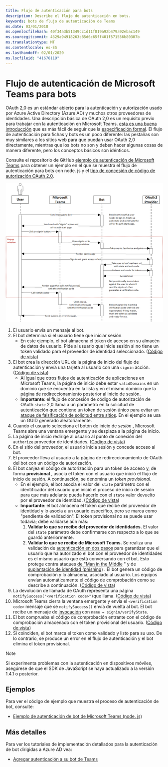 ```yaml
---
title: Flujo de autenticación para bots
description: Describe el flujo de autenticación en bots.
keywords: bots de flujo de autenticación de Teams
ms.date: 03/01/2018
ms.openlocfilehash: 40f34a3b51349cc1d11f819a92b479a92ebac149
ms.sourcegitcommit: 4329a94918263c85d6c65ff401f571556b80307b
ms.translationtype: MT
ms.contentlocale: es-ES
ms.lasthandoff: 02/01/2020
ms.locfileid: "41676119"
---
```

# <a name="microsoft-teams-authentication-flow-for-bots"></a>Flujo de autenticación de Microsoft Teams para bots

OAuth 2,0 es un estándar abierto para la autenticación y autorización usado por Azure Active Directory (Azure AD) y muchos otros proveedores de identidades. Una descripción básica de OAuth 2,0 es un requisito previo para trabajar con la autenticación en Microsoft Teams. [esta es una buena introducción](https://aaronparecki.com/oauth-2-simplified/) que es más fácil de seguir que la [especificación formal](https://oauth.net/2/). El flujo de autenticación para fichas y bots es un poco diferente: las pestañas son muy similares a los sitios web para que puedan usar OAuth 2,0 directamente, mientras que los bots no son y deben hacer algunas cosas de manera diferente, pero los conceptos básicos son idénticos.

Consulte el repositorio de GitHub [ejemplo de autenticación de Microsoft Teams](https://github.com/OfficeDev/microsoft-teams-sample-auth-node) para obtener un ejemplo en el que se muestra el flujo de autenticación para bots con node. js y el [tipo de concesión de código de autorización OAuth 2,0](https://oauth.net/2/grant-types/authorization-code/).

![Diagrama de secuencia de autenticación de bot](../../../assets/images/authentication/bot_auth_sequence_diagram.png)

1. El usuario envía un mensaje al bot.
2. El bot determina si el usuario tiene que iniciar sesión.
    * En este ejemplo, el bot almacena el token de acceso en su almacén de datos de usuario. Pide al usuario que inicie sesión si no tiene un token validado para el proveedor de identidad seleccionado. ([Código de vista](https://github.com/OfficeDev/microsoft-teams-sample-auth-node/blob/469952a26d618dbf884a3be53c7d921cc580b1e2/src/utils/AuthenticationUtils.ts#L58-L76))
3. El bot crea la dirección URL de la página de inicio del flujo de autenticación y envía una tarjeta al usuario con una `signin` acción. ([Código de vista](https://github.com/OfficeDev/microsoft-teams-sample-auth-node/blob/469952a26d618dbf884a3be53c7d921cc580b1e2/src/dialogs/BaseIdentityDialog.ts#L160-L190))
    * Al igual que otros flujos de autenticación de aplicaciones en Microsoft Teams, la página de inicio debe estar `validDomains` en un dominio que se encuentra en la lista y en el mismo dominio que la página de redireccionamiento posterior al inicio de sesión.
    * **Importante**: el flujo de concesión de código de autorización de OAuth `state` 2,0 llama a un parámetro en la solicitud de autenticación que contiene un token de sesión único para evitar un [ataque de falsificación de solicitud entre sitios](https://en.wikipedia.org/wiki/Cross-site_request_forgery). En el ejemplo se usa un GUID generado aleatoriamente.
4. Cuando el usuario selecciona el botón de inicio de *sesión* , Microsoft Teams abre una ventana emergente y se desplaza a la página de inicio.
5. La página de inicio redirige al usuario al punto de conexión del `authorize` proveedor de identidades. ([Código de vista](https://github.com/OfficeDev/microsoft-teams-sample-auth-node/blob/469952a26d618dbf884a3be53c7d921cc580b1e2/public/html/auth-start.html#L51-L56))
6. En el sitio del proveedor, el usuario inicia sesión y concede acceso al bot.
7. El proveedor lleva al usuario a la página de redireccionamiento de OAuth del bot con un código de autorización.
8. El bot canjea el código de autorización para un token de acceso y, de forma **provisional** , asocia el token con el usuario que inició el flujo de inicio de sesión. A continuación, se denomina un *token provisional*.
    * En el ejemplo, el bot asocia el valor del `state` parámetro con el identificador del usuario que inició el proceso de inicio de sesión para que más adelante pueda hacerlo con el `state` valor devuelto por el proveedor de identidad. ([Código de vista](https://github.com/OfficeDev/microsoft-teams-sample-auth-node/blob/469952a26d618dbf884a3be53c7d921cc580b1e2/src/AuthBot.ts#L70-L99))
    * **Importante**: el bot almacena el token que recibe del proveedor de identidad y lo asocia a un usuario específico, pero se marca como "pendiente de validación". El token provisional no se puede usar todavía; debe validarse aún más:
      1. **Validar lo que se recibe del proveedor de identidades.** El valor del `state` parámetro debe confirmarse con respecto a lo que se guardó anteriormente. 
      1. **Validar lo que se recibe de Microsoft Teams.** Se realiza una validación de [autenticación en dos pasos](https://en.wikipedia.org/wiki/Man-in-the-middle_attack) para garantizar que el usuario que ha autorizado el bot con el proveedor de identidades es el mismo usuario que está conversando con el bot. Esto protege contra ataques [de "Man in the Middle](https://en.wikipedia.org/wiki/Man-in-the-middle_attack) " y de [suplantación de identidad (phishing)](https://en.wikipedia.org/wiki/Phishing) . El bot genera un código de comprobación y lo almacena, asociado al usuario. Los equipos envían automáticamente el código de comprobación como se describe a continuación. ([Código de vista](https://github.com/OfficeDev/microsoft-teams-sample-auth-node/blob/469952a26d618dbf884a3be53c7d921cc580b1e2/src/AuthBot.ts#L100-L113))
9. La devolución de llamada de OAuth representa una página `notifySuccess("<verification code>")`que llama. ([Código de vista](https://github.com/OfficeDev/microsoft-teams-sample-auth-node/blob/master/src/views/oauth-callback-success.hbs))
10. Microsoft Teams cierra la ventana emergente y envía el `<verification code>` mensaje que se `notifySuccess()` envía de vuelta al bot. El bot recibe un mensaje de [invocación](/bot-framework/dotnet/bot-builder-dotnet-activities#invoke) con `name = signin/verifyState`.
11. El bot comprueba el código de comprobación entrante con el código de comprobación almacenado con el token provisional del usuario. ([Código de vista](https://github.com/OfficeDev/microsoft-teams-sample-auth-node/blob/469952a26d618dbf884a3be53c7d921cc580b1e2/src/dialogs/BaseIdentityDialog.ts#L127-L140))
12. Si coinciden, el bot marca el token como validado y listo para su uso. De lo contrario, se produce un error en el flujo de autenticación y el bot elimina el token provisional.

> [!NOTE]
> Si experimenta problemas con la autenticación en dispositivos móviles, asegúrese de que el SDK de JavaScript se haya actualizado a la versión 1.4.1 o posterior.

## <a name="samples"></a>Ejemplos

Para ver el código de ejemplo que muestra el proceso de autenticación de bot, consulte:

* [Ejemplo de autenticación de bot de Microsoft Teams (node. js)](https://github.com/OfficeDev/microsoft-teams-sample-auth-node)

## <a name="more-details"></a>Más detalles

Para ver los tutoriales de implementación detallados para la autenticación de bot dirigidas a Azure AD vea:

* [Agregar autenticación a su bot de Teams](add-authentication.md)
